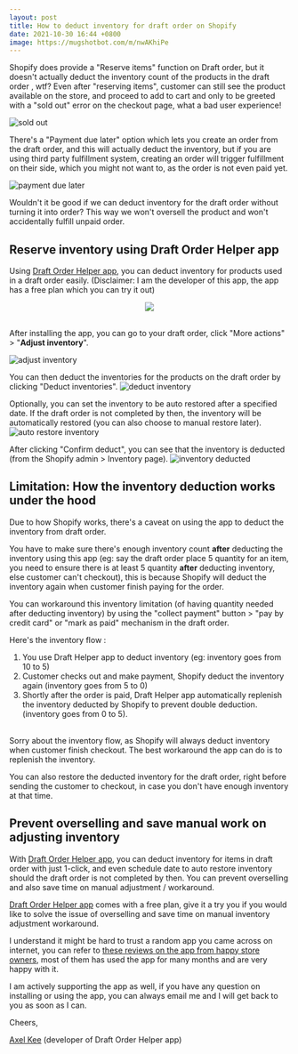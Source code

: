 ```yaml
---
layout: post
title: How to deduct inventory for draft order on Shopify
date: 2021-10-30 16:44 +0800
image: https://mugshotbot.com/m/nwAKhiPe
---
```


Shopify does provide a "Reserve items" function on Draft order, but it doesn't actually deduct the inventory count of the products in the draft order , wtf? Even after "reserving items", customer can still see the product available on the store, and proceed to add to cart and only to be greeted with a "sold out" error on the checkout page, what a bad user experience!

![sold out](https://img.yagisoftware.com/11-how-to-deduct-inventory-for-draft-order/out_of_stock.png)

There's a "Payment due later" option which lets you create an order from the draft order, and this will actually deduct the inventory, but if you are using third party fulfillment system, creating an order will trigger fulfillment on their side, which you might not want to, as the order is not even paid yet.

![payment due later](https://img.yagisoftware.com/11-how-to-deduct-inventory-for-draft-order/payment_due_later.png)


Wouldn't it be good if we can deduct inventory for the draft order without turning it into order? This way we won't oversell the product and won't accidentally fulfill unpaid order.

## Reserve inventory using Draft Order Helper app

Using [Draft Order Helper app](https://apps.shopify.com/draft-helper), you can deduct inventory for products used in a draft order easily. (Disclaimer: I am the developer of this app, the app has a free plan which you can try it out)

<div style="width: 100%; text-align: center;">
  <a href="https://apps.shopify.com/draft-helper" target="_blank"><img src="https://img.yagisoftware.com/Shopify-App-Store-Badge-Final-Black.png" style="max-width: 250px; border-radius: 0; box-shadow: none; border-width: 0;"></a>
</div>

<br>

After installing the app, you can go to your draft order, click "More actions" > "**Adjust inventory**".

![adjust inventory](https://yagisoftware.s3.amazonaws.com/11-how-to-deduct-inventory-for-draft-order/adjust_inventory.png)


You can then deduct the inventories for the products on the draft order by clicking "Deduct inventories".
![deduct inventory](https://img.yagisoftware.com/11-how-to-deduct-inventory-for-draft-order/deduct1.png)

Optionally, you can set the inventory to be auto restored after a specified date. If the draft order is not completed by then, the inventory will be automatically restored (you can also choose to manual restore later).
![auto restore inventory](https://img.yagisoftware.com/11-how-to-deduct-inventory-for-draft-order/deduct2.png)

After clicking "Confirm deduct", you can see that the inventory is deducted (from the Shopify admin > Inventory page).
![inventory deducted](https://img.yagisoftware.com/11-how-to-deduct-inventory-for-draft-order/deduct3.png)

## Limitation: How the inventory deduction works under the hood
Due to how Shopify works, there's a caveat on using the app to deduct the inventory from draft order.

You have to make sure there's enough inventory count **after** deducting the inventory using this app (eg: say the draft order place 5 quantity for an item, you need to ensure there is at least 5 quantity **after** deducting inventory, else customer can't checkout), this is because Shopify will deduct the inventory again when customer finish paying for the order.

You can workaround this inventory limitation (of having quantity needed after deducting inventory) by using the "collect payment" button > "pay by credit card" or "mark as paid" mechanism in the draft order.

Here's the inventory flow : 

1. You use Draft Helper app to deduct inventory (eg: inventory goes from 10 to 5)
2. Customer checks out and make payment, Shopify deduct the inventory again  (inventory goes from 5 to 0)
3. Shortly after the order is paid, Draft Helper app automatically replenish the inventory deducted by Shopify to prevent double deduction. (inventory goes from 0 to 5).

<br>
Sorry about the inventory flow, as Shopify will always deduct inventory when customer finish checkout. The best workaround the app can do is to replenish the inventory.


You can also restore the deducted inventory for the draft order, right before sending the customer to checkout, in case you don't have enough inventory at that time.


## Prevent overselling and save manual work on adjusting inventory

With [Draft Order Helper app](https://apps.shopify.com/draft-helper), you can deduct inventory for items in draft order with just 1-click, and even schedule date to auto restore inventory should the draft order is not completed by then. You can prevent overselling and also save time on manual adjustment / workaround.

[Draft Order Helper app](https://apps.shopify.com/draft-helper) comes with a free plan, give it a try you if you would like to solve the issue of overselling and save time on manual inventory adjustment workaround.

I understand it might be hard to trust a random app you came across on internet, you can refer to [these reviews on the app from happy store owners](https://apps.shopify.com/draft-helper/reviews), most of them has used the app for many months and are very happy with it.

I am actively supporting the app as well, if you have any question on installing or using the app, you can always email me and I will get back to you as soon as I can.

Cheers,

[Axel Kee](/about) (developer of Draft Order Helper app)
